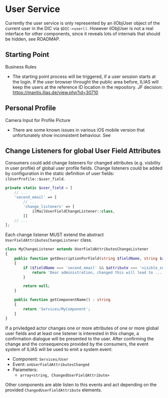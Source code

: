 # User Service

Currently the user service is only represented by an ilObjUser object of the
current user in the DIC via `$DIC->user()`. However ilObjUser is not a real
interface for other components, since it reveals lots of internals that should
be hidden, see ROADMAP.

## Starting Point

Business Rules

- The starting point process will be triggered, if a user session starts at the
login. If the user browser throught the public area before, ILIAS will keep the
users at the reference ID location in the repository.
JF decision: https://mantis.ilias.de/view.php?id=30710

## Personal Profile

Camera Input for Profile Picture

- There are some known issues in various iOS mobile version that unfortunately
show inconsistent behaviour. See

## Change Listeners for global User Field Attributes

Consumers could add change listeners for changed attributes (e.g. visbility in
user profile) of global user profile
fields.  Change listeners could be added by configuration in the static
definition of user
fields: `ilUserProfile::$user_field`.

```php
private static $user_field = [
    // ...
    'second_email' => [
        // ...
        'change_listeners' => [
            ilMailUserFieldChangeListener::class,
        ]]
    // ...
];
```

Each change listener MUST extend the abstract `UserFieldAttributesChangeListener` class.

```php
class MyChangeListener extends UserFieldAttributesChangeListener
{
    public function getDescriptionForField(string $fieldName, string $attribute) : ?string
    {
        if ($fieldName === 'second_email' && $attribute === 'visible_second_email') {
            return 'Dear administration, changed this will lead to ...';
        }

        return null;
    }

    public function getComponentName() : string
    {
        return 'Services/MyComponent';
    }
}
```

If a privledged actor changes one or more attributes of one or more global user
fields and at least one listener is
interested in this change, a confirmation dialogue will be presented to the user.
After confirming the change and the
consequences provided by the consumers, the event system of ILIAS will be used
to emit a system event:

* Component: `Services/User`
* Event: `onUserFieldAttributesChanged`
* Parameters:
  * `array<string, ChangedUserFieldAttribute>`

Other components are able listen to this events and act depending on the provided
`ChangedUserFieldAttribute` elements.